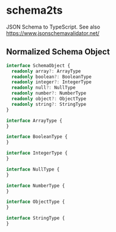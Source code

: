 # schema2ts

JSON Schema to TypeScript. See also https://www.jsonschemavalidator.net/

## Normalized Schema Object

```ts
interface SchemaObject {
  readonly array?: ArrayType
  readonly boolean?: BooleanType
  readonly integer?: IntegerType
  readonly null?: NullType
  readonly number?: NumberType
  readonly object?: ObjectType
  readonly string?: StringType
}

interface ArrayType {
}

interface BooleanType {
}

interface IntegerType {
}

interface NullType {
}

interface NumberType {
}

interface ObjectType {
}

interface StringType {
}
```

